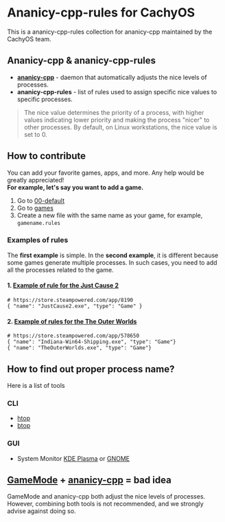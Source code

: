 # Ananicy-cpp-rules for CachyOS
This is a ananicy-cpp-rules collection for ananicy-cpp maintained by the CachyOS team.

## Ananicy-cpp & ananicy-cpp-rules
- **[ananicy-cpp](https://gitlab.com/ananicy-cpp/ananicy-cpp)** - daemon that automatically adjusts the nice levels of processes.
- **ananicy-cpp-rules** - list of rules used to assign specific nice values to specific processes.
> The nice value determines the priority of a process, with higher values indicating lower priority and making the process "nicer" to other processes. By default, on Linux workstations, the nice value is set to 0.

## How to contribute
You can add your favorite games, apps, and more. Any help would be greatly appreciated!  
**For example, let's say you want to add a game.**
1. Go to [00-default](https://github.com/CachyOS/ananicy-rules/tree/master/00-default)
2. Go to [games](https://github.com/CachyOS/ananicy-rules/tree/master/00-default/games)
3. Create a new file with the same name as your game, for example, `gamename.rules`

### Examples of rules
The **first example** is simple. In the **second example**, it is different because some games generate multiple processes. In such cases, you need to add all the processes related to the game.

#### 1. [Example of rule for the Just Cause 2](https://github.com/CachyOS/ananicy-rules/blob/master/00-default/games/justcause2.rules)
```
# https://store.steampowered.com/app/8190
{ "name": "JustCause2.exe", "type": "Game" }
```
#### 2. [Example of rules for the The Outer Worlds](https://github.com/CachyOS/ananicy-rules/blob/master/00-default/games/TheOuterWorlds.rules)
```
# https://store.steampowered.com/app/578650
{ "name": "Indiana-Win64-Shipping.exe", "type": "Game"}
{ "name": "TheOuterWorlds.exe", "type": "Game"}
```

## How to find out proper process name?
Here is a list of tools
### CLI
- [htop](https://htop.dev/)
- [btop](https://github.com/aristocratos/btop)
### GUI
- System Monitor [KDE Plasma](https://apps.kde.org/cs/plasma-systemmonitor/) or [GNOME](https://help.gnome.org/users/gnome-system-monitor/)

## [GameMode](https://github.com/FeralInteractive/gamemode) + [ananicy-cpp](https://gitlab.com/ananicy-cpp/ananicy-cpp) = bad idea
GameMode and ananicy-cpp both adjust the nice levels of processes. However, combining both tools is not recommended, and we strongly advise against doing so.

